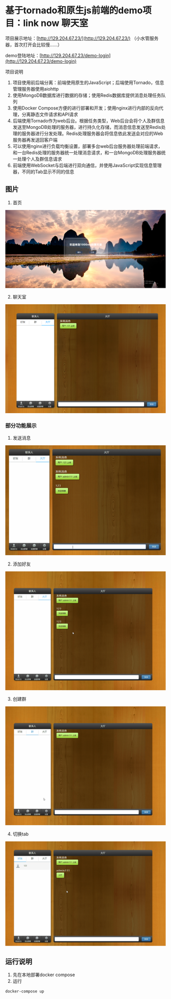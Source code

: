# 基于tornado和原生js前端的demo项目：link now 聊天室

项目展示地址：[http://129.204.67.23/](http://129.204.67.23/) （小水管服务器，首次打开会比较慢......）

demo登陆地址：[http://129.204.67.23/demo-login](http://129.204.67.23/demo-login)


项目说明

1. 项目使用前后端分离：前端使用原生的JavaScript；后端使用Tornado，信息管理服务器使用aiohttp
2. 使用MongoDB数据库进行数据的存储；使用Redis数据库提供消息处理任务队列
3. 使用Docker Compose方便的进行部署和开发；使用nginx进行内部的反向代理，分离静态文件请求和API请求
4. 后端使用Tornado作为web后台。根据任务类型，Web后台会将个人及群信息发送至MongoDB处理的服务器，进行持久化存储，而消息信息发送至Redis处理的服务器进行分发处理。Redis处理服务器会将信息依此发送会对应的Web服务器再发送回客户端
5. 可以使用nginx进行负载均衡设置，部署多台web后台服务器处理前端请求，和一台Redis处理的服务器统一处理消息请求，和一台MongoDB处理服务器统一处理个人及群信息请求
6. 前端使用WebSocket与后端进行双向通信，并使用JavaScript实现信息管理器，不同的Tab显示不同的信息


## 图片

1. 首页

![](README/主页.png)

2. 聊天室

![](README/聊天室.png)

### 部分功能展示

1. 发送消息

![](README/发送信息.gif)

2. 添加好友

![](README/添加好友.gif)

3. 创建群

![](README/创建群.gif)

4. 切换tab

![](README/切换tab.gif)


## 运行说明

1. 先在本地部署docker compose
2. 运行
```
docker-compose up
```
